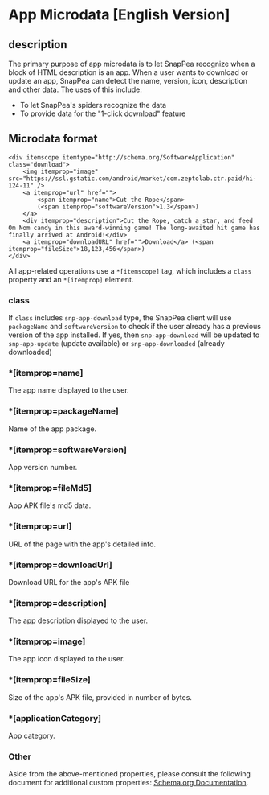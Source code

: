 # App Microdata [English Version]

## description

The primary purpose of app microdata is to let SnapPea recognize when a block of HTML description is an app. When a user wants to download or update an app, SnapPea can detect the name, version, icon, description and other data. The uses of this include:

* To let SnapPea's spiders recognize the data
* To provide data for the "1-click download" feature

## Microdata format

	<div itemscope itemtype="http://schema.org/SoftwareApplication" class="download">
		<img itemprop="image" src="https://ssl.gstatic.com/android/market/com.zeptolab.ctr.paid/hi-124-11" />
		<a itemprop="url" href="">
			<span itemprop="name">Cut the Rope</span>
			(<span itemprop="softwareVersion">1.3</span>)
		</a>
		<div itemprop="description">Cut the Rope, catch a star, and feed Om Nom candy in this award-winning game! The long-awaited hit game has finally arrived at Android!</div>
		<a itemprop="downloadURL" href="">Download</a> (<span itemprop="fileSize">18,123,456</span>)
	</div>

All app-related operations use a `*[itemscope]` tag, which includes a `class` property and an `*[itemprop]` element.

### class

If `class` includes `snp-app-download` type, the SnapPea client will use `packageName` and `softwareVersion` to check if the user already has a previous version of the app installed. If yes, then `snp-app-download` will be updated to `snp-app-update` (update available) or `snp-app-downloaded` (already downloaded)

### *\[itemprop=name]

The app name displayed to the user.

### *\[itemprop=packageName]

Name of the app package.

### *\[itemprop=softwareVersion]

App version number.

### *\[itemprop=fileMd5]

App APK file's md5 data.

### *\[itemprop=url]

URL of the page with the app's detailed info.

### *\[itemprop=downloadUrl]

Download URL for the app's APK file 

### *\[itemprop=description]

The app description displayed to the user.

### *\[itemprop=image]

The app icon displayed to the user.

### *\[itemprop=fileSize]

Size of the app's APK file, provided in number of bytes.

### *\[applicationCategory]

App category.

### Other

Aside from the above-mentioned properties, please consult the following document for additional custom properties: [Schema.org Documentation](http://schema.org/SoftwareApplication).
